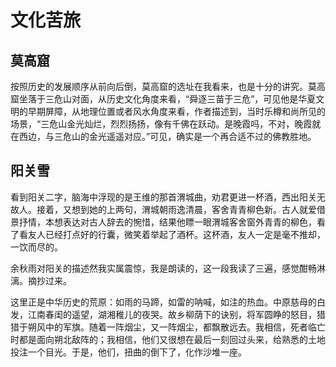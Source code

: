 # 文化苦旅

## 莫高窟

按照历史的发展顺序从前向后倒，莫高窟的选址在我看来，也是十分的讲究。莫高窟坐落于三危山对面，从历史文化角度来看，“舜逐三苗于三危”，可见他是华夏文明的早期屏障，从地理位置或者风水角度来看，作者描述到，当时乐樽和尚所见的场景，“三危山金光灿烂，烈烈扬扬，像有千佛在跃动。是晚霞吗，不对，晚霞就在西边，与三危山的金光遥遥对应。”可见，确实是一个再合适不过的佛教胜地。

## 阳关雪

看到阳关二字，脑海中浮现的是王维的那首渭城曲，劝君更进一杯酒，西出阳关无故人。接着，又想到她的上两句，渭城朝雨逸清晨，客舍青青柳色新。古人就爱借景抒情，本想表达对古人辞去的惋惜，结果他瞟一眼渭城客舍窗外青青的柳色，看了看友人已经打点好的行囊，微笑着举起了酒杯。这杯酒，友人一定是毫不推却，一饮而尽的。

余秋雨对阳关的描述然我实属震惊，我是朗读的，这一段我读了三遍，感觉酣畅淋漓。摘抄过来。

这里正是中华历史的荒原：如雨的马蹄，如雷的呐喊，如注的热血。中原慈母的白发，江南春闺的遥望，湖湘稚儿的夜哭。故乡柳荫下的诀别，将军圆睁的怒目，猎猎于朔风中的军旗。随着一阵烟尘，又一阵烟尘，都飘散远去。我相信，死者临亡时都是面向朔北敌阵的；我相信，他们又很想在最后一刻回过头来，给熟悉的土地投注一个目光。于是，他们，扭曲的倒下了，化作沙堆一座。

